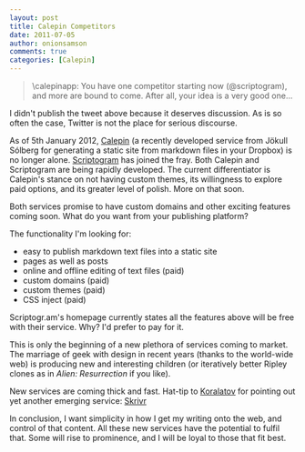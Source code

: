 ```yaml
---
layout: post
title: Calepin Competitors
date: 2011-07-05
author: onionsamson
comments: true
categories: [Calepin]
---
```


> \calepinapp: You have one competitor starting now (@scriptogram),
> and more are bound to come. After all, your idea is a very good one...

I didn't publish the tweet above because it deserves discussion. As is
so often the case, Twitter is not the place for serious discourse.

As of 5th January 2012, [Calepin](http://calepin.co) (a recently
developed service from Jökull Sólberg for generating a static site from
markdown files in your Dropbox) is no longer alone.
[Scriptogram](http://Scriptogr.am) has joined the fray. Both Calepin and
Scriptogram are being rapidly developed. The current differentiator is
Calepin's stance on not having custom themes, its willingness to explore
paid options, and its greater level of polish. More on that soon.

Both services promise to have custom domains and other exciting features
coming soon. What do you want from your publishing platform?

The functionality I'm looking for:

-   easy to publish markdown text files into a static site
-   pages as well as posts
-   online and offline editing of text files (paid)
-   custom domains (paid)
-   custom themes (paid)
-   CSS inject (paid)

Scriptogr.am's homepage currently states all the features above will be
free with their service. Why? I'd prefer to pay for it.

This is only the beginning of a new plethora of services coming to
market. The marriage of geek with design in recent years (thanks to the
world-wide web) is producing new and interesting children (or
iteratively better Ripley clones as in *Alien: Resurrection* if you
like).

New services are coming thick and fast. Hat-tip to
[Koralatov](http://koralatov.com) for pointing out yet another emerging
service: [Skrivr](http://Skrivr.com)

In conclusion, I want simplicity in how I get my writing onto the web,
and control of that content. All these new services have the potential
to fulfil that. Some will rise to prominence, and I will be loyal to
those that fit best.
